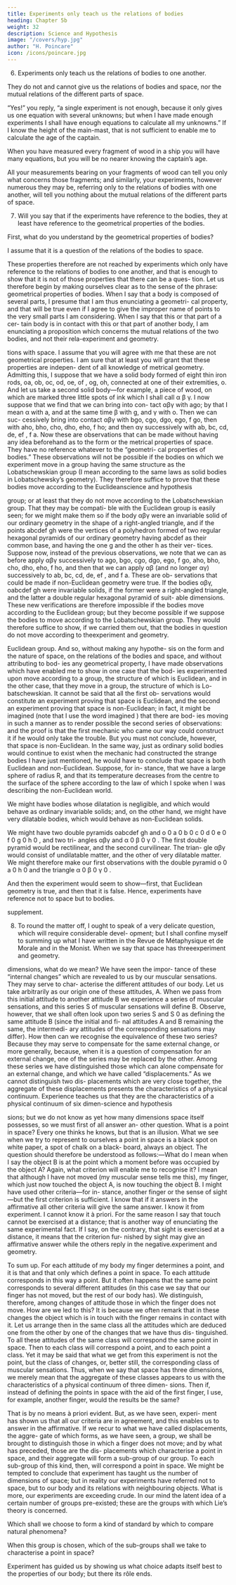 ```yaml
---
title: Experiments only teach us the relations of bodies
heading: Chapter 5b
weight: 32
description: Science and Hypothesis
image: "/covers/hyp.jpg"
author: "H. Poincare"
icon: /icons/poincare.jpg
---
```



6. Experiments only teach us the relations of bodies to one another. 

They do not and cannot give us the relations of bodies and space, nor the mutual relations of the different parts of space. 

“Yes!” you reply, “a single experiment is not enough, because it only gives us
one equation with several unknowns; but when I have made enough experiments I shall have enough equations
to calculate all my unknowns.” If I know the height of the main-mast, that is not sufficient to enable me to calculate
the age of the captain. 

When you have measured every fragment of wood in a ship you will have many equations, but you will be no nearer knowing the captain’s age. 

All your measurements bearing on your fragments of wood can tell you only what concerns those fragments;
and similarly, your experiments, however numerous they may be, referring only to the relations of bodies with one
another, will tell you nothing about the mutual relations
of the different parts of space.

7. Will you say that if the experiments have reference to the bodies, they at least have reference to the
geometrical properties of the bodies. 

First, what do you understand by the geometrical properties of bodies? 

I assume that it is a question of the relations of the bodies
to space. 

These properties therefore are not reached by experiments which only have reference to the relations of
bodies to one another, and that is enough to show that
it is not of those properties that there can be a ques-
tion. Let us therefore begin by making ourselves clear
as to the sense of the phrase: geometrical properties of
bodies. When I say that a body is composed of several
parts, I presume that I am thus enunciating a geometri-
cal property, and that will be true even if I agree to give
the improper name of points to the very small parts I am
considering. When I say that this or that part of a cer-
tain body is in contact with this or that part of another
body, I am enunciating a proposition which concerns the
mutual relations of the two bodies, and not their rela-experiment and geometry.

tions with space. I assume that you will agree with me
that these are not geometrical properties. I am sure that
at least you will grant that these properties are indepen-
dent of all knowledge of metrical geometry. Admitting
this, I suppose that we have a solid body formed of eight
thin iron rods, oa, ob, oc, od, oe, of , og, oh, connected
at one of their extremities, o. And let us take a second
solid body—for example, a piece of wood, on which are
marked three little spots of ink which I shall call α β γ.
I now suppose that we find that we can bring into con-
tact αβγ with ago; by that I mean α with a, and at the
same time β with g, and γ with o. Then we can suc-
cessively bring into contact αβγ with bgo, cgo, dgo, ego,
f go, then with aho, bho, cho, dho, eho, f ho; and then
αγ successively with ab, bc, cd, de, ef , f a. Now these are
observations that can be made without having any idea
beforehand as to the form or the metrical properties of
space. They have no reference whatever to the “geometri-
cal properties of bodies.” These observations will not be
possible if the bodies on which we experiment move in a
group having the same structure as the Lobatschewskian
group (I mean according to the same laws as solid bodies
in Lobatschewsky’s geometry). They therefore suffice to
prove that these bodies move according to the Euclideanscience and hypothesis

group; or at least that they do not move according to
the Lobatschewskian group. That they may be compati-
ble with the Euclidean group is easily seen; for we might
make them so if the body αβγ were an invariable solid
of our ordinary geometry in the shape of a right-angled
triangle, and if the points abcdef gh were the vertices of
a polyhedron formed of two regular hexagonal pyramids
of our ordinary geometry having abcdef as their common
base, and having the one g and the other h as their ver-
tices. Suppose now, instead of the previous observations,
we note that we can as before apply αβγ successively
to ago, bgo, cgo, dgo, ego, f go, aho, bho, cho, dho, eho,
f ho, and then that we can apply αβ (and no longer αγ)
successively to ab, bc, cd, de, ef , and f a. These are ob-
servations that could be made if non-Euclidean geometry
were true. If the bodies αβγ, oabcdef gh were invariable
solids, if the former were a right-angled triangle, and
the latter a double regular hexagonal pyramid of suit-
able dimensions. These new verifications are therefore
impossible if the bodies move according to the Euclidean
group; but they become possible if we suppose the bodies
to move according to the Lobatschewskian group. They
would therefore suffice to show, if we carried them out,
that the bodies in question do not move according to theexperiment and geometry.

Euclidean group. And so, without making any hypothe-
sis on the form and the nature of space, on the relations
of the bodies and space, and without attributing to bod-
ies any geometrical property, I have made observations
which have enabled me to show in one case that the bod-
ies experimented upon move according to a group, the
structure of which is Euclidean, and in the other case,
that they move in a group, the structure of which is Lo-
batschewskian. It cannot be said that all the first ob-
servations would constitute an experiment proving that
space is Euclidean, and the second an experiment proving
that space is non-Euclidean; in fact, it might be imagined
(note that I use the word imagined ) that there are bod-
ies moving in such a manner as to render possible the
second series of observations: and the proof is that the
first mechanic who came our way could construct it if he
would only take the trouble. But you must not conclude,
however, that space is non-Euclidean. In the same way,
just as ordinary solid bodies would continue to exist when
the mechanic had constructed the strange bodies I have
just mentioned, he would have to conclude that space
is both Euclidean and non-Euclidean. Suppose, for in-
stance, that we have a large sphere of radius R, and that
its temperature decreases from the centre to the surface of the sphere according to the law of which I spoke when I
was describing the non-Euclidean world. 

We might have bodies whose dilatation is negligible, and which would
behave as ordinary invariable solids; and, on the other
hand, we might have very dilatable bodies, which would
behave as non-Euclidean solids. 

We might have two double pyramids oabcdef gh and o 0 a 0 b 0 c 0 d 0 e 0 f 0 g 0 h 0 , and two tri-
angles αβγ and α 0 β 0 γ 0 . The first double pyramid would
be rectilinear, and the second curvilinear. The trian-
gle αβγ would consist of undilatable matter, and the
other of very dilatable matter. We might therefore make
our first observations with the double pyramid o 0 a 0 h 0 and
the triangle α 0 β 0 γ 0 .

And then the experiment would seem to show—first, that Euclidean geometry is true, and then that it is false.
Hence, experiments have reference not to space but to
bodies.

supplement.

8. To round the matter off, I ought to speak of a very
delicate question, which will require considerable devel-
opment; but I shall confine myself to summing up what I
have written in the Revue de Métaphysique et de Morale
and in the Monist. When we say that space has threeexperiment and geometry.


dimensions, what do we mean? We have seen the impor-
tance of these “internal changes” which are revealed to
us by our muscular sensations. They may serve to char-
acterise the different attitudes of our body. Let us take
arbitrarily as our origin one of these attitudes, A. When
we pass from this initial attitude to another attitude B
we experience a series of muscular sensations, and this
series S of muscular sensations will define B. Observe,
however, that we shall often look upon two series S and S 0
as defining the same attitude B (since the initial and fi-
nal attitudes A and B remaining the same, the intermedi-
ary attitudes of the corresponding sensations may differ).
How then can we recognise the equivalence of these two
series? Because they may serve to compensate for the
same external change, or more generally, because, when
it is a question of compensation for an external change,
one of the series may be replaced by the other. Among
these series we have distinguished those which can alone
compensate for an external change, and which we have
called “displacements.” As we cannot distinguish two dis-
placements which are very close together, the aggregate
of these displacements presents the characteristics of a
physical continuum. Experience teaches us that they are
the characteristics of a physical continuum of six dimen-science and hypothesis

sions; but we do not know as yet how many dimensions
space itself possesses, so we must first of all answer an-
other question. What is a point in space? Every one
thinks he knows, but that is an illusion. What we see
when we try to represent to ourselves a point in space is
a black spot on white paper, a spot of chalk on a black-
board, always an object. The question should therefore
be understood as follows:—What do I mean when I say
the object B is at the point which a moment before was
occupied by the object A? Again, what criterion will
enable me to recognise it? I mean that although I have
not moved (my muscular sense tells me this), my finger,
which just now touched the object A, is now touching
the object B. I might have used other criteria—for in-
stance, another finger or the sense of sight—but the first
criterion is sufficient. I know that if it answers in the
affirmative all other criteria will give the same answer. I
know it from experiment. I cannot know it à priori. For
the same reason I say that touch cannot be exercised at
a distance; that is another way of enunciating the same
experimental fact. If I say, on the contrary, that sight is
exercised at a distance, it means that the criterion fur-
nished by sight may give an affirmative answer while the
others reply in the negative.experiment and geometry.

To sum up. For each attitude of my body my finger
determines a point, and it is that and that only which
defines a point in space. To each attitude corresponds
in this way a point. But it often happens that the same
point corresponds to several different attitudes (in this
case we say that our finger has not moved, but the rest of
our body has). We distinguish, therefore, among changes
of attitude those in which the finger does not move. How
are we led to this? It is because we often remark that in
these changes the object which is in touch with the finger
remains in contact with it. Let us arrange then in the
same class all the attitudes which are deduced one from
the other by one of the changes that we have thus dis-
tinguished. To all these attitudes of the same class will
correspond the same point in space. Then to each class
will correspond a point, and to each point a class. Yet it
may be said that what we get from this experiment is not
the point, but the class of changes, or, better still, the
corresponding class of muscular sensations. Thus, when
we say that space has three dimensions, we merely mean
that the aggregate of these classes appears to us with the
characteristics of a physical continuum of three dimen-
sions. Then if, instead of defining the points in space
with the aid of the first finger, I use, for example, another finger, would the results be the same? 

That is by no means à priori evident. But, as we have seen, experi-
ment has shown us that all our criteria are in agreement,
and this enables us to answer in the affirmative. If we
recur to what we have called displacements, the aggre-
gate of which forms, as we have seen, a group, we shall
be brought to distinguish those in which a finger does
not move; and by what has preceded, those are the dis-
placements which characterise a point in space, and their
aggregate will form a sub-group of our group. To each
sub-group of this kind, then, will correspond a point in
space. We might be tempted to conclude that experiment
has taught us the number of dimensions of space; but in
reality our experiments have referred not to space, but
to our body and its relations with neighbouring objects.
What is more, our experiments are exceeding crude. In
our mind the latent idea of a certain number of groups
pre-existed; these are the groups with which Lie’s theory
is concerned. 

Which shall we choose to form a kind of
standard by which to compare natural phenomena? 

When this group is chosen, which of the sub-groups shall
we take to characterise a point in space?

Experiment has guided us by showing us what choice adapts itself best to the properties of our body; but there its rôle ends.

